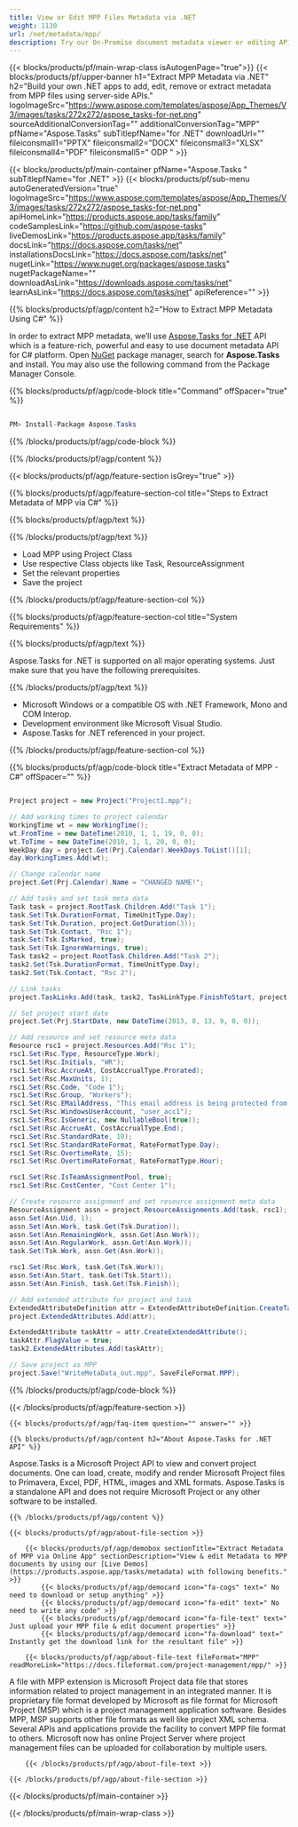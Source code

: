 ```yaml
---
title: View or Edit MPP Files Metadata via .NET 
weight: 1130
url: /net/metadata/mpp/ 
description: Try our On-Premise document metadata viewer or editing APIs to edit or view MPP format metadata on .NET Framework, Mono and COM Interop.
---
```


{{< blocks/products/pf/main-wrap-class isAutogenPage="true">}}
{{< blocks/products/pf/upper-banner h1="Extract MPP Metadata via .NET" h2="Build your own .NET apps to add, edit, remove or extract metadata from MPP files using server-side APIs." logoImageSrc="https://www.aspose.com/templates/aspose/App_Themes/V3/images/tasks/272x272/aspose_tasks-for-net.png" sourceAdditionalConversionTag="" additionalConversionTag="MPP" pfName="Aspose.Tasks" subTitlepfName="for .NET" downloadUrl="" fileiconsmall1="PPTX" fileiconsmall2="DOCX" fileiconsmall3="XLSX" fileiconsmall4="PDF" fileiconsmall5=" ODP " >}}

{{< blocks/products/pf/main-container pfName="Aspose.Tasks " subTitlepfName="for .NET" >}}
{{< blocks/products/pf/sub-menu autoGeneratedVersion="true" logoImageSrc="https://www.aspose.com/templates/aspose/App_Themes/V3/images/tasks/272x272/aspose_tasks-for-net.png" apiHomeLink="https://products.aspose.app/tasks/family" codeSamplesLink="https://github.com/aspose-tasks" liveDemosLink="https://products.aspose.app/tasks/family" docsLink="https://docs.aspose.com/tasks/net" installationsDocsLink="https://docs.aspose.com/tasks/net" nugetLink="https://www.nuget.org/packages/aspose.tasks" nugetPackageName="" downloadAsLink="https://downloads.aspose.com/tasks/net" learnAsLink="https://docs.aspose.com/tasks/net" apiReference="" >}}

{{% blocks/products/pf/agp/content h2="How to Extract MPP Metadata Using C#" %}}

 In order to extract MPP metadata, we’ll use
 [Aspose.Tasks for .NET](https://products.aspose.com/tasks/net) 
 API which is a feature-rich, powerful and easy to use document metadata API for C# platform. Open
 [NuGet](https://www.nuget.org/packages/aspose.tasks) 
 package manager, search for
 **Aspose.Tasks** 
 and install. You may also use the following command from the Package Manager Console.

{{% blocks/products/pf/agp/code-block title="Command" offSpacer="true" %}}

```cs

PM> Install-Package Aspose.Tasks

```

{{% /blocks/products/pf/agp/code-block %}}

{{% /blocks/products/pf/agp/content %}}

{{< blocks/products/pf/agp/feature-section isGrey="true" >}}

{{% blocks/products/pf/agp/feature-section-col title="Steps to Extract Metadata of MPP via C#" %}}

{{% blocks/products/pf/agp/text %}}

{{% /blocks/products/pf/agp/text %}}

+  Load MPP using Project Class
+  Use respective Class objects like Task, ResourceAssignment
+  Set the relevant properties
+  Save the project

{{% /blocks/products/pf/agp/feature-section-col %}}

{{% blocks/products/pf/agp/feature-section-col title="System Requirements" %}}

{{% blocks/products/pf/agp/text %}}

 Aspose.Tasks for .NET is supported on all major operating systems. Just make sure that you have the following prerequisites.

{{% /blocks/products/pf/agp/text %}}

-  Microsoft Windows or a compatible OS with .NET Framework, Mono and COM Interop.
-  Development environment like Microsoft Visual Studio.
-  Aspose.Tasks for .NET referenced in your project.

{{% /blocks/products/pf/agp/feature-section-col %}}

{{% blocks/products/pf/agp/code-block title="Extract Metadata of MPP - C#" offSpacer="" %}}

```cs

Project project = new Project("Project1.mpp");

// Add working times to project calendar
WorkingTime wt = new WorkingTime();
wt.FromTime = new DateTime(2010, 1, 1, 19, 0, 0);
wt.ToTime = new DateTime(2010, 1, 1, 20, 0, 0);
WeekDay day = project.Get(Prj.Calendar).WeekDays.ToList()[1];
day.WorkingTimes.Add(wt);

// Change calendar name
project.Get(Prj.Calendar).Name = "CHANGED NAME!";

// Add tasks and set task meta data
Task task = project.RootTask.Children.Add("Task 1");
task.Set(Tsk.DurationFormat, TimeUnitType.Day);
task.Set(Tsk.Duration, project.GetDuration(3));
task.Set(Tsk.Contact, "Rsc 1");
task.Set(Tsk.IsMarked, true);
task.Set(Tsk.IgnoreWarnings, true);
Task task2 = project.RootTask.Children.Add("Task 2");
task2.Set(Tsk.DurationFormat, TimeUnitType.Day);
task2.Set(Tsk.Contact, "Rsc 2");

// Link tasks
project.TaskLinks.Add(task, task2, TaskLinkType.FinishToStart, project.GetDuration(-1, TimeUnitType.Day));

// Set project start date
project.Set(Prj.StartDate, new DateTime(2013, 8, 13, 9, 0, 0));

// Add resource and set resource meta data
Resource rsc1 = project.Resources.Add("Rsc 1");
rsc1.Set(Rsc.Type, ResourceType.Work);
rsc1.Set(Rsc.Initials, "WR");
rsc1.Set(Rsc.AccrueAt, CostAccrualType.Prorated);
rsc1.Set(Rsc.MaxUnits, 1);
rsc1.Set(Rsc.Code, "Code 1");
rsc1.Set(Rsc.Group, "Workers");
rsc1.Set(Rsc.EMailAddress, "This email address is being protected from spambots. You need JavaScript enabled to view it.");
rsc1.Set(Rsc.WindowsUserAccount, "user_acc1");
rsc1.Set(Rsc.IsGeneric, new NullableBool(true));
rsc1.Set(Rsc.AccrueAt, CostAccrualType.End);
rsc1.Set(Rsc.StandardRate, 10);
rsc1.Set(Rsc.StandardRateFormat, RateFormatType.Day);
rsc1.Set(Rsc.OvertimeRate, 15);
rsc1.Set(Rsc.OvertimeRateFormat, RateFormatType.Hour);

rsc1.Set(Rsc.IsTeamAssignmentPool, true);
rsc1.Set(Rsc.CostCenter, "Cost Center 1");

// Create resource assignment and set resource assignment meta data
ResourceAssignment assn = project.ResourceAssignments.Add(task, rsc1);
assn.Set(Asn.Uid, 1);
assn.Set(Asn.Work, task.Get(Tsk.Duration));
assn.Set(Asn.RemainingWork, assn.Get(Asn.Work));
assn.Set(Asn.RegularWork, assn.Get(Asn.Work));
task.Set(Tsk.Work, assn.Get(Asn.Work));

rsc1.Set(Rsc.Work, task.Get(Tsk.Work));
assn.Set(Asn.Start, task.Get(Tsk.Start));
assn.Set(Asn.Finish, task.Get(Tsk.Finish));

// Add extended attribute for project and task
ExtendedAttributeDefinition attr = ExtendedAttributeDefinition.CreateTaskDefinition(CustomFieldType.Flag, ExtendedAttributeTask.Flag1,  "My Flag Field");
project.ExtendedAttributes.Add(attr);

ExtendedAttribute taskAttr = attr.CreateExtendedAttribute();
taskAttr.FlagValue = true;
task2.ExtendedAttributes.Add(taskAttr);

// Save project as MPP
project.Save("WriteMetaData_out.mpp", SaveFileFormat.MPP);  

```

{{% /blocks/products/pf/agp/code-block %}}

{{< /blocks/products/pf/agp/feature-section >}}

    {{< blocks/products/pf/agp/faq-item question="" answer="" >}}
 

<!-- aboutfile Starts -->

    {{% blocks/products/pf/agp/content h2="About Aspose.Tasks for .NET API" %}}

 Aspose.Tasks is a Microsoft Project API to view and convert project documents. One can load, create, modify and render Microsoft Project files to Primavera, Excel, PDF, HTML, images and XML formats. Aspose.Tasks is a standalone API and does not require Microsoft Project or any other software to be installed. ‎



    {{% /blocks/products/pf/agp/content %}}

    {{< blocks/products/pf/agp/about-file-section >}}

        {{< blocks/products/pf/agp/demobox sectionTitle="Extract Metadata of MPP via Online App" sectionDescription="View & edit Metadata to MPP documents by using our [Live Demos](https://products.aspose.app/tasks/metadata) with following benefits." >}}
            {{< blocks/products/pf/agp/democard icon="fa-cogs" text=" No need to download or setup anything" >}}
            {{< blocks/products/pf/agp/democard icon="fa-edit" text=" No need to write any code" >}}
            {{< blocks/products/pf/agp/democard icon="fa-file-text" text=" Just upload your MPP file & edit document properties" >}}
            {{< blocks/products/pf/agp/democard icon="fa-download" text=" Instantly get the download link for the resultant file" >}}

        {{< blocks/products/pf/agp/about-file-text fileFormat="MPP" readMoreLink="https://docs.fileformat.com/project-management/mpp/" >}}
A file with MPP extension is Microsoft Project data file that stores information related to project management in an integrated manner. It is proprietary file format developed by Microsoft as file format for Microsoft Project (MSP) which is a project management application software. Besides MPP, MSP supports other file formats as well like project XML schema. Several APIs and applications provide the facility to convert MPP file format to others. Microsoft now has online Project Server where project management files can be uploaded for collaboration by multiple users.

        {{< /blocks/products/pf/agp/about-file-text >}}

    {{< /blocks/products/pf/agp/about-file-section >}}

<!-- aboutfile Ends -->

{{< /blocks/products/pf/main-container >}}
    
{{< /blocks/products/pf/main-wrap-class >}}